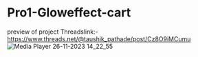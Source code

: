 # Pro1-Gloweffect-cart
preview of project
Threadslink:-https://www.threads.net/@taushik_pathade/post/Cz8O9iMCumu
![Media Player 26-11-2023 14_22_55](https://github.com/Taushik-Pathade/Pro1-Gloweffect-cart/assets/120588702/109eac4c-5026-4a8a-b920-c1fbf1bc19dd)
